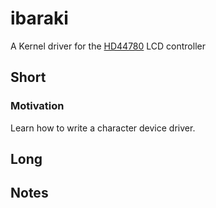 # ibaraki
A Kernel driver for the [HD44780](https://en.wikipedia.org/wiki/Hitachi_HD44780_LCD_controller) LCD controller

## Short
### Motivation
Learn how to write a character device driver.

## Long

## Notes
